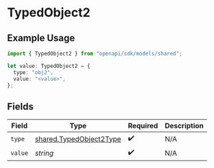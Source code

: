 # TypedObject2

## Example Usage

```typescript
import { TypedObject2 } from "openapi/sdk/models/shared";

let value: TypedObject2 = {
  type: "obj2",
  value: "<value>",
};
```

## Fields

| Field                                                                     | Type                                                                      | Required                                                                  | Description                                                               |
| ------------------------------------------------------------------------- | ------------------------------------------------------------------------- | ------------------------------------------------------------------------- | ------------------------------------------------------------------------- |
| `type`                                                                    | [shared.TypedObject2Type](../../../sdk/models/shared/typedobject2type.md) | :heavy_check_mark:                                                        | N/A                                                                       |
| `value`                                                                   | *string*                                                                  | :heavy_check_mark:                                                        | N/A                                                                       |